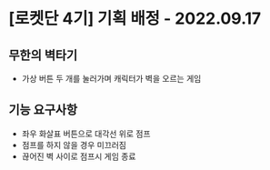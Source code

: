 # [로켓단 4기] 기획 배정 - 2022.09.17

## 무한의 벽타기
- 가상 버튼 두 개를 눌러가며 캐릭터가 벽을 오르는 게임

## 기능 요구사항
- 좌우 화살표 버튼으로 대각선 위로 점프
- 점프를 하지 않을 경우 미끄러짐
- 끊어진 벽 사이로 점프시 게임 종료